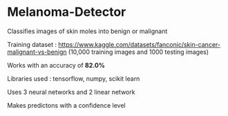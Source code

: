 # Melanoma-Detector

Classifies images of skin moles into benign or malignant

Training dataset : https://www.kaggle.com/datasets/fanconic/skin-cancer-malignant-vs-benign (10,000 training images and 1000 testing images)

Works with an accuracy of **82.0%**

Libraries used : tensorflow, numpy, scikit learn

Uses 3 neural networks and 2 linear network

Makes predictons with a confidence level
